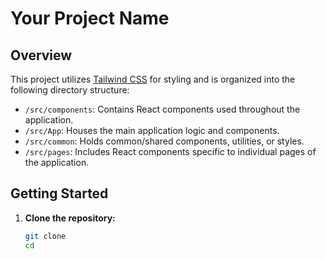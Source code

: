 # Your Project Name

## Overview

This project utilizes [Tailwind CSS](https://tailwindcss.com/) for styling and is organized into the following directory structure:

- `/src/components`: Contains React components used throughout the application.
- `/src/App`: Houses the main application logic and components.
- `/src/common`: Holds common/shared components, utilities, or styles.
- `/src/pages`: Includes React components specific to individual pages of the application.

## Getting Started

1. **Clone the repository:**

   ```bash
   git clone
   cd
   ```
